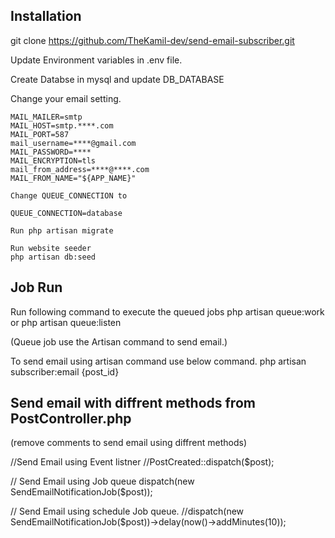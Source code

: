 ## Installation

git clone https://github.com/TheKamil-dev/send-email-subscriber.git

Update Environment variables  in .env file.

Create Databse in mysql and update DB_DATABASE 

Change your email setting.
```
MAIL_MAILER=smtp
MAIL_HOST=smtp.****.com
MAIL_PORT=587
mail_username=****@gmail.com
MAIL_PASSWORD=****
MAIL_ENCRYPTION=tls
mail_from_address=****@****.com
MAIL_FROM_NAME="${APP_NAME}"

Change QUEUE_CONNECTION to

QUEUE_CONNECTION=database
```

```
Run php artisan migrate
```

```
Run website seeder
php artisan db:seed
```
## Job Run 

Run following command to execute the queued jobs
php artisan queue:work or php artisan queue:listen

(Queue job use the Artisan command to send email.)

To send email using artisan command use below command.
php artisan subscriber:email {post_id}

## Send email with diffrent methods from PostController.php
(remove comments to send email using diffrent methods)

//Send Email using Event listner
//PostCreated::dispatch($post);

// Send Email using Job queue
dispatch(new SendEmailNotificationJob($post));

// Send Email using schedule Job queue.
//dispatch(new SendEmailNotificationJob($post))->delay(now()->addMinutes(10));


